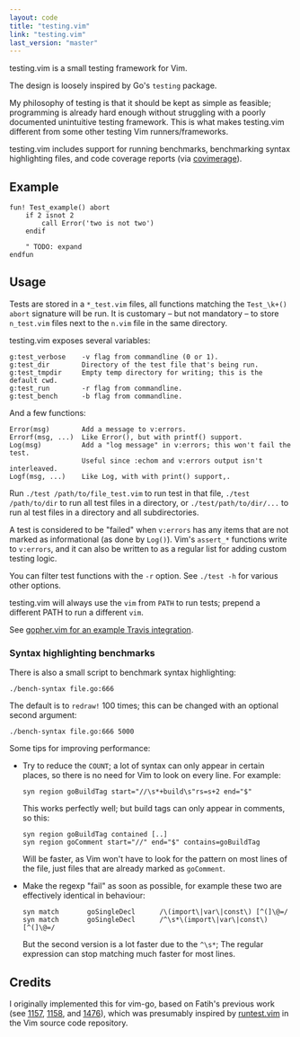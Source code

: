 ```yaml
---
layout: code
title: "testing.vim"
link: "testing.vim"
last_version: "master"
---
```


testing.vim is a small testing framework for Vim.

The design is loosely inspired by Go's `testing` package.

My philosophy of testing is that it should be kept as simple as feasible;
programming is already hard enough without struggling with a poorly documented
unintuitive testing framework. This is what makes testing.vim different from
some other testing Vim runners/frameworks.

testing.vim includes support for running benchmarks, benchmarking syntax
highlighting files, and code coverage reports (via [covimerage][cov]).

Example
-------

	fun! Test_example() abort
		if 2 isnot 2
			call Error('two is not two')
		endif

		" TODO: expand
	endfun

Usage
-----

Tests are stored in a `*_test.vim` files, all functions matching the
`Test_\k+() abort` signature will be run.
It is customary – but not mandatory – to store `n_test.vim` files next to the
`n.vim` file in the same directory.

testing.vim exposes several variables:

	g:test_verbose    -v flag from commandline (0 or 1).
	g:test_dir        Directory of the test file that's being run.
	g:test_tmpdir     Empty temp directory for writing; this is the default cwd.
	g:test_run        -r flag from commandline.
	g:test_bench      -b flag from commandline.

And a few functions:

	Error(msg)        Add a message to v:errors.
	Errorf(msg, ...)  Like Error(), but with printf() support.
	Log(msg)          Add a "log message" in v:errors; this won't fail the test.
	                  Useful since :echom and v:errors output isn't interleaved.
	Logf(msg, ...)    Like Log, with with print() support,.

Run `./test /path/to/file_test.vim` to run test in that file, `./test
/path/to/dir` to run all test files in a directory, or `./test/path/to/dir/...`
to run al test files in a directory and all subdirectories.

A test is considered to be "failed" when `v:errors` has any items that are not
marked as informational (as done by `Log()`).
Vim's `assert_*` functions write to `v:errors`, and it can also be written to as
a regular list for adding custom testing logic.

You can filter test functions with the `-r` option. See `./test -h` for various
other options.

testing.vim will always use the `vim` from `PATH` to run tests; prepend a
different PATH to run a different `vim`.

See [gopher.vim for an example Travis integration](https://github.com/Carpetsmoker/gopher.vim/blob/master/.travis.yml).

### Syntax highlighting benchmarks

There is also a small script to benchmark syntax highlighting:

	./bench-syntax file.go:666

The default is to `redraw!` 100 times; this can be changed with an optional
second argument:

	./bench-syntax file.go:666 5000

Some tips for improving performance:

- Try to reduce the `COUNT`; a lot of syntax can only appear in certain places,
  so there is no need for Vim to look on every line. For example:

      syn region goBuildTag start="//\s*+build\s"rs=s+2 end="$"

  This works perfectly well; but build tags can only appear in comments, so
  this:

      syn region goBuildTag contained [..]
	  syn region goComment start="//" end="$" contains=goBuildTag

  Will be faster, as Vim won't have to look for the pattern on most lines of the
  file, just files that are already marked as `goComment`.

- Make the regexp "fail" as soon as possible, for example these two are
  effectively identical in behaviour:

      syn match       goSingleDecl      /\(import\|var\|const\) [^(]\@=/
      syn match       goSingleDecl      /^\s*\(import\|var\|const\) [^(]\@=/

  But the second version is a lot faster due to the `^\s*`; The regular
  expression can stop matching much faster for most lines.

Credits
-------

I originally implemented this for vim-go, based on Fatih's previous work (see
[1157][1157], [1158][1158], and [1476][1476]), which was presumably inspired by
[runtest.vim](https://github.com/vim/vim/blob/master/src/testdir/runtest.vim) in
the Vim source code repository.

[testbed]: https://github.com/tweekmonster/vim-testbed
[cov]: https://github.com/Vimjas/covimerage
[1476]: https://github.com/fatih/vim-go/pull/1476
[1157]: https://github.com/fatih/vim-go/pull/1157
[1158]: https://github.com/fatih/vim-go/pull/1158
